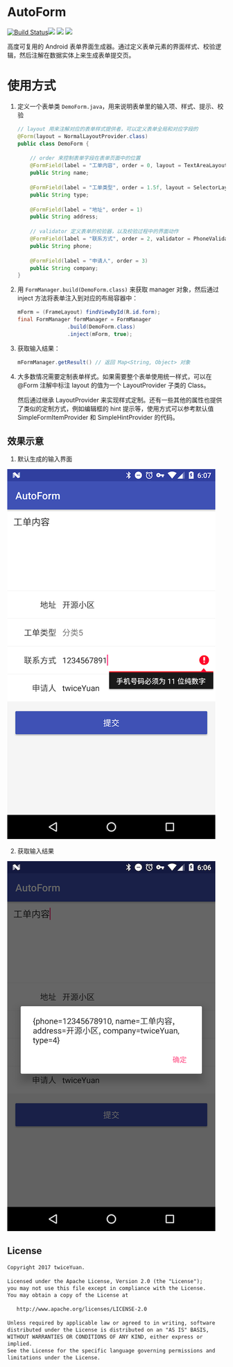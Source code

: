 # AutoForm

[![Build Status](https://travis-ci.org/twiceyuan/AutoForm.svg?branch=master)](https://travis-ci.org/twiceyuan/AutoForm)[![](https://jitpack.io/v/twiceyuan/AutoForm.svg)](https://jitpack.io/#twiceyuan/AutoForm)
<a href="http://www.methodscount.com/?lib=com.github.twiceyuan%3AAutoForm%3A0.2.4"><img src="https://img.shields.io/badge/Methods count-122-e91e63.svg"/></a>
<a href="http://www.methodscount.com/?lib=com.github.twiceyuan%3AAutoForm%3A0.2.4"><img src="https://img.shields.io/badge/Size-17 KB-e91e63.svg"/></a>


高度可复用的 Android 表单界面生成器。通过定义表单元素的界面样式、校验逻辑，然后注解在数据实体上来生成表单提交页。

# 使用方式

1. 定义一个表单类 `DemoForm.java`，用来说明表单里的输入项、样式、提示、校验

    ```java
    // layout 用来注解对应的表单样式提供者，可以定义表单全局和对应字段的
    @Form(layout = NormalLayoutProvider.class)
    public class DemoForm {
        
        // order 来控制表单字段在表单页面中的位置
        @FormField(label = "工单内容", order = 0, layout = TextAreaLayoutProvider.class)
        public String name;
    
        @FormField(label = "工单类型", order = 1.5f, layout = SelectorLayoutProvider.class)
        public String type;
    
        @FormField(label = "地址", order = 1)
        public String address;
    
        // validator 定义表单的校验器，以及校验过程中的界面动作
        @FormField(label = "联系方式", order = 2, validator = PhoneValidator.class, layout = PhoneLayoutProvider.class)
        public String phone;
    
        @FormField(label = "申请人", order = 3)
        public String company;
    }
    ```

2. 用 `FormManager.build(DemoForm.class)` 来获取 manager 对象，然后通过 inject 方法将表单注入到对应的布局容器中：
    ```java
    mForm = (FrameLayout) findViewById(R.id.form);
    final FormManager formManager = FormManager
                    .build(DemoForm.class)
                    .inject(mForm, true);
    ```
    
3. 获取输入结果：
    ```java
    mFormManager.getResult() // 返回 Map<String, Object> 对象
    ```

4. 大多数情况需要定制表单样式。如果需要整个表单使用统一样式，可以在 @Form 注解中标注 layout 的值为一个 LayoutProvider 子类的 Class。

   然后通过继承 LayoutProvider 来实现样式定制。还有一些其他的属性也提供了类似的定制方式，例如编辑框的 hint 提示等，使用方式可以参考默认值 SimpleFormItemProvider 和 SimpleHintProvider 的代码。

## 效果示意

1. 默认生成的输入界面
 
![输入界面](art/form.png)

2. 获取输入结果

![获取结果](art/form-result.png)

## License

```
Copyright 2017 twiceYuan.

Licensed under the Apache License, Version 2.0 (the "License");
you may not use this file except in compliance with the License.
You may obtain a copy of the License at

   http://www.apache.org/licenses/LICENSE-2.0

Unless required by applicable law or agreed to in writing, software
distributed under the License is distributed on an "AS IS" BASIS,
WITHOUT WARRANTIES OR CONDITIONS OF ANY KIND, either express or implied.
See the License for the specific language governing permissions and
limitations under the License.
```
